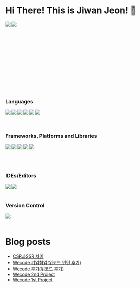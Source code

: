 # Hi There! This is Jiwan Jeon! 👋

<img align="left" src="https://github-readme-stats.vercel.app/api?username=jiwanjeon&show_icons=true&theme=radical" />

<img align="left" src="https://github-readme-stats.vercel.app/api/top-langs/?username=anuraghazra&layout=compact)](https://github.com/jiwanjeon/github-readme-stats)" />
<br><br><br><br><br><br><br><br><br><br><br><br><br>

### Languages

<img align="left" src="https://img.shields.io/badge/c-%2300599C.svg?style=for-the-badge&logo=c&logoColor=white" />

<img align="left" src="https://img.shields.io/badge/c++-%2300599C.svg?style=for-the-badge&logo=c%2B%2B&logoColor=white" />

<img align="left" src="https://img.shields.io/badge/css3-%231572B6.svg?style=for-the-badge&logo=css3&logoColor=white" />
<img align="left" src="https://img.shields.io/badge/html5-%23E34F26.svg?style=for-the-badge&logo=html5&logoColor=white" />
<img align="left" src="https://img.shields.io/badge/javascript-%23323330.svg?style=for-the-badge&logo=javascript&logoColor=%23F7DF1E" />
<img align="left" src="https://img.shields.io/badge/python-3670A0?style=for-the-badge&logo=python&logoColor=ffdd54" />
<br><br><br>

### Frameworks, Platforms and Libraries

<img align="left" src="https://img.shields.io/badge/jquery-%230769AD.svg?style=for-the-badge&logo=jquery&logoColor=white" />
<img align="left" src="https://img.shields.io/badge/react-%2320232a.svg?style=for-the-badge&logo=react&logoColor=%2361DAFB" />
<img align="left" src="https://img.shields.io/badge/React_Router-CA4245?style=for-the-badge&logo=react-router&logoColor=white" />
<img align="left" src="https://img.shields.io/badge/SASS-hotpink.svg?style=for-the-badge&logo=SASS&logoColor=white" />
<img align="left" src="https://img.shields.io/badge/styled--components-DB7093?style=for-the-badge&logo=styled-components&logoColor=white" />
<br><br><br><br>
  
### IDEs/Editors
<img align="left" src="https://img.shields.io/badge/Visual%20Studio%20Code-0078d7.svg?style=for-the-badge&logo=visual-studio-code&logoColor=white" />
<img align="left" src="https://img.shields.io/badge/Xcode-007ACC?style=for-the-badge&logo=Xcode&logoColor=white" /><br><br>

### Version Control

<img align="left" src="https://img.shields.io/badge/github-%23121011.svg?style=for-the-badge&logo=github&logoColor=white" /><br><br>

# Blog posts

<!-- BLOG-POST-LIST:START -->
- [CSR과SSR 차이](https://velog.io/@wjswldhks123/CSR%EA%B3%BCSSR-%EC%B0%A8%EC%9D%B4)
- [Wecode 기업협업&lpar;위코드 인턴 후기&rpar;](https://velog.io/@wjswldhks123/Wecode-%EC%9D%B8%ED%84%B4-%ED%9B%84%EA%B8%B0)
- [Wecode 후기&lpar;위코드 후기&rpar;](https://velog.io/@wjswldhks123/Wecode-%ED%9B%84%EA%B8%B0%EC%9C%84%EC%BD%94%EB%93%9C-%ED%9B%84%EA%B8%B0)
- [Wecode 2nd Project](https://velog.io/@wjswldhks123/Wecode-2nd-Project)
- [Wecode 1st Project](https://velog.io/@wjswldhks123/Wecode-1st-Project)
<!-- BLOG-POST-LIST:END -->
